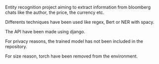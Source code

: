 Entity recognition project aiming to extract information from bloomberg chats like the author, the price, the currency etc.

Differents techniques have been used like regex, Bert or NER with spacy.

The API have been made using django.

For privacy reasons, the trained model has not been included in the repository.

For size reason, torch have been removed from the environment. 
